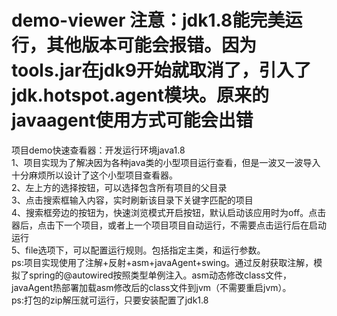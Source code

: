 # demo-viewer 注意：jdk1.8能完美运行，其他版本可能会报错。因为tools.jar在jdk9开始就取消了，引入了jdk.hotspot.agent模块。原来的javaagent使用方式可能会出错
项目demo快速查看器：开发运行环境java1.8<br/>
1、项目实现为了解决因为各种java类的小型项目运行查看，但是一波又一波导入十分麻烦所以设计了这个小型项目查看器。<br/>
2、左上方的选择按钮，可以选择包含所有项目的父目录<br/>
3、点击搜索框输入内容，实时刷新该目录下关键字匹配的项目<br/>
4、搜索框旁边的按钮为，快速浏览模式开启按钮，默认启动该应用时为off。点击器后，点击下一个项目，或者上一个项目项目自动运行，不需要点击运行后在启动运行<br/>
5、file选项下，可以配置运行规则。包括指定主类，和运行参数。<br/>
ps:项目实现使用了注解+反射+asm+javaAgent+swing。通过反射获取注解，模拟了spring的@autowired按照类型单例注入。asm动态修改class文件，javaAgent热部署加载asm修改后的class文件到jvm（不需要重启jvm）。<br/>
ps:打包的zip解压就可运行，只要安装配置了jdk1.8

